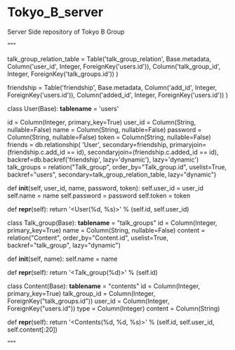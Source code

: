 # Tokyo_B_server
Server Side repository of Tokyo B Group

"""

talk_group_relation_table = Table('talk_group_relation', Base.metadata,
                                 Column('user_id', Integer, ForeignKey('users.id')),
                                 Column('talk_group_id', Integer, ForeignKey('talk_groups.id'))
                                 )

friendship = Table('friendship', Base.metadata,
                  Column('add_id', Integer, ForeignKey('users.id')),
                  Column('added_id', Integer, ForeignKey('users.id'))
                  )


class User(Base):
   __tablename__ = 'users'

   id = Column(Integer, primary_key=True)
   user_id = Column(String, nullable=False)
   name = Column(String, nullable=False)
   password = Column(String, nullable=False)
   token = Column(String, nullable=False)
   friends = db.relationship(
       'User', secondary=friendship,
       primaryjoin=(friendship.c.add_id == id),
       secondaryjoin=(friendship.c.added_id == id),
       backref=db.backref('friendship', lazy='dynamic'), lazy='dynamic')
   talk_groups = relation("Talk_group", order_by="Talk_group.id",
                          uselist=True, backref="users",
                          secondary=talk_group_relation_table, lazy="dynamic")

   def __init__(self, user_id, name, password, token):
       self.user_id = user_id
       self.name = name
       self.password = password
       self.token = token

   def __repr__(self):
       return '<User(%d, %s)>' % (self.id, self.user_id)


class Talk_group(Base):
   __tablename__ = "talk_groups"
   id = Column(Integer, primary_key=True)
   name = Column(String, nullable=False)
   content = relation("Content", order_by="Content.id",
                      uselist=True, backref="talk_group", lazy="dynamic")

   def __init__(self, name):
       self.name = name

   def __repr__(self):
       return '<Talk_group(%d)>' % (self.id)


class Content(Base):
   __tablename__ = "contents"
   id = Column(Integer, primary_key=True)
   talk_group_id = Column(Integer, ForeignKey("talk_groups.id"))
   user_id = Column(Integer, ForeignKey("users.id"))
   type = Column(Integer)
   content = Column(String)

   def __repr__(self):
       return '<Contents(%d, %d, %s)>' % (self.id, self.user_id, self.content[:20])
       
"""
